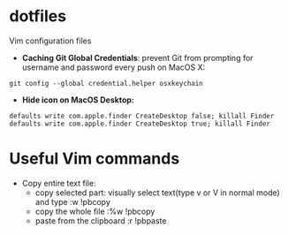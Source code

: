 # dotfiles
Vim configuration files 



- **Caching Git Global Credentials**: prevent Git from prompting for username and password every push on MacOS X: 
```
git config --global credential.helper osxkeychain 
```

- **Hide icon on MacOS Desktop:**
```
defaults write com.apple.finder CreateDesktop false; killall Finder
defaults write com.apple.finder CreateDesktop true; killall Finder 
``` 



# Useful Vim commands 
- Copy entire text file: 
  - copy selected part: visually select text(type v or V in normal mode) and type :w !pbcopy
  - copy the whole file :%w !pbcopy
  - paste from the clipboard :r !pbpaste
